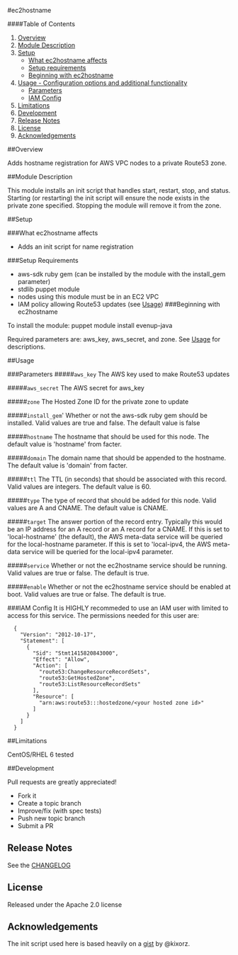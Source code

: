 #ec2hostname

####Table of Contents

1. [Overview](#overview)
2. [Module Description](#module-description)
3. [Setup](#setup)
    * [What ec2hostname affects](#what-ec2hostname-affects)
    * [Setup requirements](#setup-requirements)
    * [Beginning with ec2hostname](#beginning-with-ec2hostname)
4. [Usage - Configuration options and additional functionality](#usage)
    * [Parameters](#parameters)
    * [IAM Config](#iam-config)
5. [Limitations](#limitations)
6. [Development](#development)
7. [Release Notes](#release-notes)
8. [License](#license)
9. [Acknowledgements](#acknowledgements)


##Overview

Adds hostname registration for AWS VPC nodes to a private Route53 zone.

##Module Description

This module installs an init script that handles start, restart, stop, and status.  Starting (or restarting) the init script will ensure the node exists in the private zone specified.  Stopping the module will remove it from the zone.

##Setup

###What ec2hostname affects

* Adds an init script for name registration

###Setup Requirements

* aws-sdk ruby gem (can be installed by the module with the install_gem parameter)
* stdlib puppet module
* nodes using this module must be in an EC2 VPC
* IAM policy allowing Route53 updates (see [Usage](#usage))
###Beginning with ec2hostname

To install the module:
    puppet module install evenup-java

Required parameters are: aws_key, aws_secret, and zone.  See [Usage](#usage) for descriptions.

##Usage

###Parameters
#####`aws_key`
The AWS key used to make Route53 updates

#####`aws_secret`
The AWS secret for aws_key

#####`zone`
The Hosted Zone ID for the private zone to update

#####`install_gem`'
Whether or not the aws-sdk ruby gem should be installed.  Valid values are true and false. The default value is false

#####`hostname`
The hostname that should be used for this node.  The default value is 'hostname' from facter.

#####`domain`
The domain name that should be appended to the hostname.  The default value is 'domain' from facter.

#####`ttl`
The TTL (in seconds) that should be associated with this record.  Valid values are integers.  The default value is 60.

#####`type`
The type of record that should be added for this node.  Valid values are A and CNAME.  The default value is CNAME.

#####`target`
The answer portion of the record entry.  Typically this would be an IP address for an A record or an A record for a CNAME.
If this is set to 'local-hostname' (the default), the AWS meta-data service will be queried for the local-hostname parameter.
If this is set to 'local-ipv4, the AWS meta-data service will be queried for the local-ipv4 parameter.

#####`service`
Whether or not the ec2hostname service should be running.  Valid values are true or false.  The default is true.

#####`enable`
Whether or not the ec2hostname service should be enabled at boot.  Valid values are true or false.  The default is true.

###IAM Config
It is HIGHLY recommeded to use an IAM user with limited to access for this service.  The permissions needed for this user are:

```
  {
    "Version": "2012-10-17",
    "Statement": [
      {
        "Sid": "Stmt1415820843000",
        "Effect": "Allow",
        "Action": [
          "route53:ChangeResourceRecordSets",
          "route53:GetHostedZone",
          "route53:ListResourceRecordSets"
        ],
        "Resource": [
          "arn:aws:route53:::hostedzone/<your hosted zone id>"
        ]
      }
    ]
  }
```

##Limitations

CentOS/RHEL 6 tested

##Development

Pull requests are greatly appreciated!
* Fork it
* Create a topic branch
* Improve/fix (with spec tests)
* Push new topic branch
* Submit a PR

## Release Notes
See the [CHANGELOG](https://github.com/evenup/evenup-ec2hostname/blob/master/CHANGELOG)

## License
Released under the Apache 2.0 license

## Acknowledgements
The init script used here is based heavily on a [gist](https://gist.github.com/kixorz/81287bb06dbc5e16e96b) by @kixorz.

